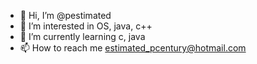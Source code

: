 - 👋 Hi, I’m @pestimated
- 👀 I’m interested in OS, java, c++
- 🌱 I’m currently learning c, java
- 📫 How to reach me estimated_pcentury@hotmail.com

<!---
pestimated/pestimated is a ✨ special ✨ repository because its `README.md` (this file) appears on your GitHub profile.
You can click the Preview link to take a look at your changes.
--->
